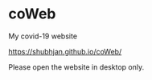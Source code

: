 # coWeb
My covid-19 website

https://shubhjan.github.io/coWeb/


Please open the website in desktop only. 
